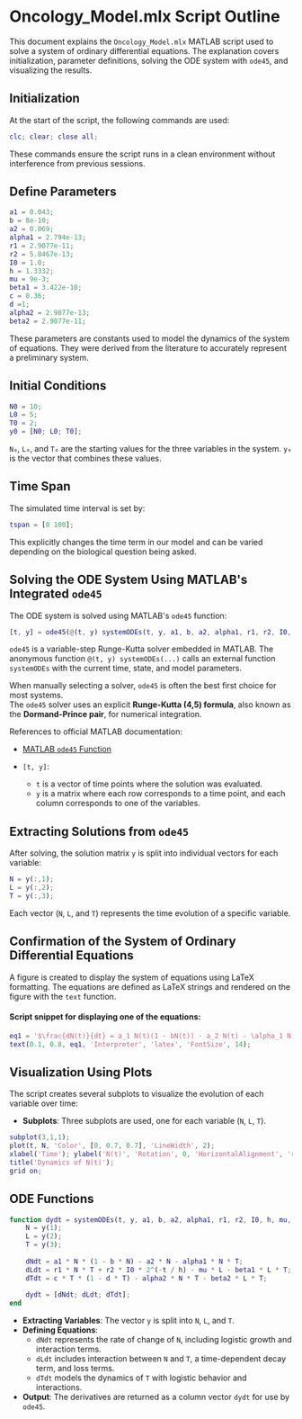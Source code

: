# Oncology_Model.mlx Script Outline

This document explains the `Oncology_Model.mlx` MATLAB script used to solve a system of ordinary differential equations. The explanation covers initialization, parameter definitions, solving the ODE system with `ode45`, and visualizing the results.

## Initialization

At the start of the script, the following commands are used:

```matlab
clc; clear; close all;
```

These commands ensure the script runs in a clean environment without interference from previous sessions.

## Define Parameters

```matlab
a1 = 0.043;  
b = 8e-10;  
a2 = 0.069;  
alpha1 = 2.794e-13; 
r1 = 2.9077e-11; 
r2 = 5.8467e-13;  
I0 = 1.0;  
h = 1.3332;    
mu = 9e-3;  
beta1 = 3.422e-10; 
c = 0.36;   
d =1;  
alpha2 = 2.9077e-13; 
beta2 = 2.9077e-11;  
```

These parameters are constants used to model the dynamics of the system of equations. They were derived from the literature to accurately represent a preliminary system.

## Initial Conditions 

```matlab
N0 = 10;
L0 = 5;
T0 = 2;
y0 = [N0; L0; T0];
```

`N₀`, `L₀`, and `T₀` are the starting values for the three variables in the system. `y₀` is the vector that combines these values. 

## Time Span

The simulated time interval is set by:

```matlab
tspan = [0 100];
```

This explicitly changes the time term in our model and can be varied depending on the biological question being asked.

## Solving the ODE System Using MATLAB's Integrated `ode45`

The ODE system is solved using MATLAB's `ode45` function:

```matlab
[t, y] = ode45(@(t, y) systemODEs(t, y, a1, b, a2, alpha1, r1, r2, I0, h, mu, beta1, c, d, alpha2, beta2), tspan, y0);
```

`ode45` is a variable-step Runge-Kutta solver embedded in MATLAB. The anonymous function `@(t, y) systemODEs(...)` calls an external function `systemODEs` with the current time, state, and model parameters.

When manually selecting a solver, `ode45` is often the best first choice for most systems.  
The `ode45` solver uses an explicit **Runge-Kutta (4,5) formula**, also known as the **Dormand-Prince pair**, for numerical integration.

References to official MATLAB documentation:  
- [MATLAB `ode45` Function](https://www.mathworks.com/help/matlab/ref/ode45.html?searchHighlight=ode45&s_tid=srchtitle_support_results_1_ode45)  

- `[t, y]`:  
  - `t` is a vector of time points where the solution was evaluated.  
  - `y` is a matrix where each row corresponds to a time point, and each column corresponds to one of the variables.

## Extracting Solutions from `ode45`

After solving, the solution matrix `y` is split into individual vectors for each variable:

```matlab
N = y(:,1);
L = y(:,2);
T = y(:,3);
```

Each vector (`N`, `L`, and `T`) represents the time evolution of a specific variable.

## Confirmation of the System of Ordinary Differential Equations 

A figure is created to display the system of equations using LaTeX formatting. The equations are defined as LaTeX strings and rendered on the figure with the `text` function.

#### Script snippet for displaying one of the equations:

```matlab
eq1 = '$\frac{dN(t)}{dt} = a_1 N(t)(1 - bN(t)) - a_2 N(t) - \alpha_1 N(t) T(t)$';
text(0.1, 0.8, eq1, 'Interpreter', 'latex', 'FontSize', 14);
```

## Visualization Using Plots

The script creates several subplots to visualize the evolution of each variable over time:

- **Subplots**: Three subplots are used, one for each variable (`N`, `L`, `T`).  

```matlab
subplot(3,1,1);
plot(t, N, 'Color', [0, 0.7, 0.7], 'LineWidth', 2); 
xlabel('Time'); ylabel('N(t)', 'Rotation', 0, 'HorizontalAlignment', 'right');
title('Dynamics of N(t)');
grid on;
```

## ODE Functions 

```matlab
function dydt = systemODEs(t, y, a1, b, a2, alpha1, r1, r2, I0, h, mu, beta1, c, d, alpha2, beta2)
    N = y(1);
    L = y(2);
    T = y(3);
    
    dNdt = a1 * N * (1 - b * N) - a2 * N - alpha1 * N * T;
    dLdt = r1 * N * T + r2 * I0 * 2^(-t / h) - mu * L - beta1 * L * T;
    dTdt = c * T * (1 - d * T) - alpha2 * N * T - beta2 * L * T;
    
    dydt = [dNdt; dLdt; dTdt];
end
```

- **Extracting Variables**: The vector `y` is split into `N`, `L`, and `T`.  
- **Defining Equations**:  
  - `dNdt` represents the rate of change of `N`, including logistic growth and interaction terms.  
  - `dLdt` includes interaction between `N` and `T`, a time-dependent decay term, and loss terms.  
  - `dTdt` models the dynamics of `T` with logistic behavior and interactions.  
- **Output**: The derivatives are returned as a column vector `dydt` for use by `ode45`.
